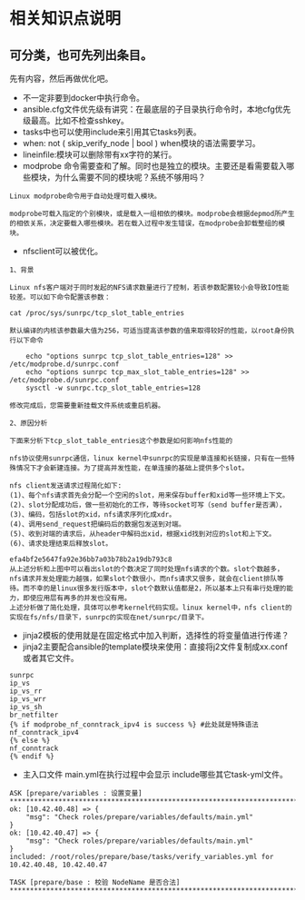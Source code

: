 # 相关知识点说明
## 可分类，也可先列出条目。
先有内容，然后再做优化吧。

- 不一定非要到docker中执行命令。
- ansible.cfg文件优先级有讲究：在最底层的子目录执行命令时，本地cfg优先级最高。比如不检查sshkey。
- tasks中也可以使用include来引用其它tasks列表。
-   when: not ( skip_verify_node | bool ) when模块的语法需要学习。
-   lineinfile:模块可以删除带有xx字符的某行。
- modprobe 命令需要查和了解。同时也是独立的模块。主要还是看需要载入哪些模块，为什么需要不同的模块呢？系统不够用吗？
```shell script
Linux modprobe命令用于自动处理可载入模块。

modprobe可载入指定的个别模块，或是载入一组相依的模块。modprobe会根据depmod所产生的相依关系，决定要载入哪些模块。若在载入过程中发生错误，在modprobe会卸载整组的模块。
```

- nfsclient可以被优化。
```shell script
1、背景

Linux nfs客户端对于同时发起的NFS请求数量进行了控制，若该参数配置较小会导致IO性能较差。可以如下命令配置该参数：

cat /proc/sys/sunrpc/tcp_slot_table_entries

默认编译的内核该参数最大值为256，可适当提高该参数的值来取得较好的性能，以root身份执行以下命令

    echo "options sunrpc tcp_slot_table_entries=128" >> /etc/modprobe.d/sunrpc.conf
    echo "options sunrpc tcp_max_slot_table_entries=128" >>  /etc/modprobe.d/sunrpc.conf
    sysctl -w sunrpc.tcp_slot_table_entries=128

修改完成后，您需要重新挂载文件系统或重启机器。

2、原因分析

下面来分析下tcp_slot_table_entries这个参数是如何影响nfs性能的

nfs协议使用sunrpc通信，linux kernel中sunrpc的实现是单连接和长链接，只有在一些特殊情况下才会新建连接。为了提高并发性能，在单连接的基础上提供多个slot。

nfs client发送请求过程简化如下:
(1)、每个nfs请求首先会分配一个空闲的slot，用来保存buffer和xid等一些环境上下文。
(2)、slot分配成功后，做一些初始化的工作，等待socket可写（send buffer是否满），
(3)、编码，包括slot的xid，nfs请求序列化成xdr。
(4)、调用send_request把编码后的数据包发送到对端。
(5)、收到对端的请求后，从header中解码出xid，根据xid找到对应的slot和上下文。
(6)、请求处理结束后释放slot。

efa4bf2e5647fa92e36bb7a03b78b2a19db793c8
从上述分析和上图中可以看出slot的个数决定了同时处理nfs请求的个数。slot个数越多，nfs请求并发处理能力越强，如果slot个数很小，而nfs请求又很多，就会在client排队等待。而不幸的是linux很多发行版本中，slot个数默认值都是2，所以基本上只有串行处理的能力，即使应用层有再多的并发也没有用。
上述分析做了简化处理，具体可以参考kernel代码实现。linux kernel中，nfs client的实现在fs/nfs/目录下，sunrpc的实现在net/sunrpc/目录下。 
```

- jinja2模板的使用就是在固定格式中加入判断，选择性的将变量值进行传递？
- jinja2主要配合ansible的template模块来使用：直接将j2文件复制成xx.conf或者其它文件。
```shell script
sunrpc
ip_vs
ip_vs_rr
ip_vs_wrr
ip_vs_sh
br_netfilter
{% if modprobe_nf_conntrack_ipv4 is success %} #此处就是特殊语法
nf_conntrack_ipv4
{% else %}
nf_conntrack
{% endif %}
```

- 主入口文件 main.yml在执行过程中会显示 include哪些其它task-yml文件。
```shell script
ASK [prepare/variables : 设置变量] ****************************************************************************************************************************************************
ok: [10.42.40.48] => {
    "msg": "Check roles/prepare/variables/defaults/main.yml"
}
ok: [10.42.40.47] => {
    "msg": "Check roles/prepare/variables/defaults/main.yml"
}
included: /root/roles/prepare/base/tasks/verify_variables.yml for 10.42.40.48, 10.42.40.47

TASK [prepare/base : 校验 NodeName 是否合法] *********************************************************************************************************************************************

```
